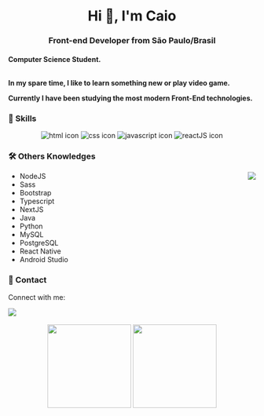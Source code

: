 <h1 align="center">Hi 👋, I'm Caio</h1>
<h3 align="center">Front-end Developer from São Paulo/Brasil</h3>

<h4>
Computer Science Student.<br /> <br />

In my spare time, I like to learn something new or play video game.<br /> 

Currently I have been studying the most modern Front-End technologies.<br /> 
</h4>

<h3>
🚀 Skills
</h3>
<div style="text-align:center"><img src="https://img.shields.io/badge/HTML5-E34F26?style=for-the-badge&logo=html5&logoColor=white" alt="html icon" /> <img src="https://img.shields.io/badge/CSS3-1572B6?style=for-the-badge&logo=css3&logoColor=whit" alt="css icon"/> <img src="https://img.shields.io/badge/JavaScript-F7DF1E?style=for-the-badge&logo=javascript&logoColor=black" alt="javascript icon" /> <img src="https://img.shields.io/badge/React-20232A?style=for-the-badge&logo=react&logoColor=61DAFB" alt="reactJS icon" /></div>

<h3>
🛠️  Others Knowledges
</h3>
<img src="https://i.imgur.com/jv7VweS.gif" align="right" />
<ul>
	<li>NodeJS</li>
	<li>Sass</li>
	<li>Bootstrap</li>
	<li>Typescript</li>
	<li>NextJS</li>
	<li>Java</li>
	<li>Python</li>
	<li>MySQL</li>
	<li>PostgreSQL</li>
	<li>React Native</li>
	<li>Android Studio</li>
</ul>

<h3>
📱 Contact
</h3>

<p>Connect with me:</p><a href="https://www.linkedin.com/in/caio-haruo/"><img src="https://img.shields.io/badge/LinkedIn-0077B5?style=for-the-badge&logo=linkedin&logoColor=white" />
</a>
<br />
<br />
<div align="center">
<a href="https://github.com/caioharuo?tab=repositories"><img src="https://github-readme-stats.vercel.app/api?username=caioharuo&show_icons=true&theme=dracula" height="170px" /></a>
<a href="https://github.com/caioharuo?tab=repositories"><img src="https://github-readme-stats.vercel.app/api/top-langs/?username=caioharuo&layout=compact&theme=dracula" height="170px" /></a>
</div>

